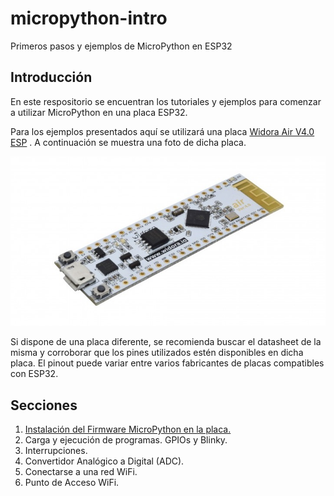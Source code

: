 # micropython-intro

Primeros pasos y ejemplos de MicroPython en ESP32

## Introducción

En este respositorio se encuentran los tutoriales y ejemplos para comenzar a utilizar MicroPython en una placa ESP32. 

Para los ejemplos presentados aquí se utilizará una placa [Widora Air V4.0 ESP](https://www.esploradores.com/wp-content/uploads/2016/12/widora-air-sch.pdf) . A continuación se muestra una foto de dicha placa.

![](pics/widora_air_4.jpg) 

Si dispone de una placa diferente, se recomienda buscar el datasheet de la misma y corroborar que los pines utilizados estén disponibles en dicha placa. El pinout puede variar entre varios fabricantes de placas compatibles con ESP32.

## Secciones

1. [Instalación del Firmware MicroPython en la placa.](1-Introduccion.md) 
2. Carga y ejecución de programas. GPIOs y Blinky.
3. Interrupciones.
4. Convertidor Analógico a Digital (ADC).
5. Conectarse a una red WiFi.
6. Punto de Acceso WiFi.